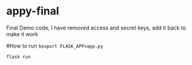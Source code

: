 # appy-final
Final Demo code, I have removed access and secret keys, add it back to make it work

#How to run
`$export FLASK_APP=app.py`

`flask run`
